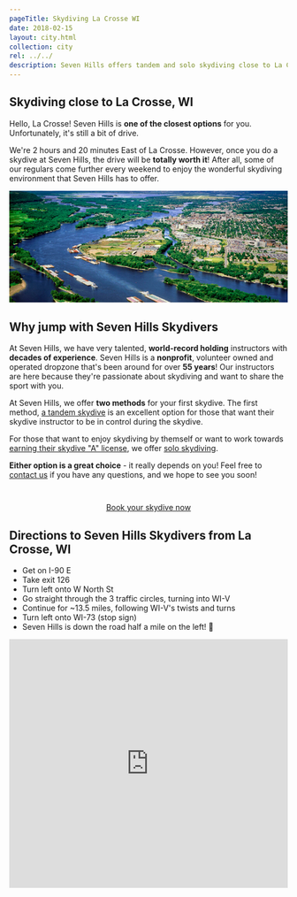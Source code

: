```yaml
---
pageTitle: Skydiving La Crosse WI
date: 2018-02-15
layout: city.html
collection: city
rel: ../../
description: Seven Hills offers tandem and solo skydiving close to La Crosse - an easy drive East on I-90. We're a nonprofit, member owned and operated dropzone in business for over 55 years.
---
```


## Skydiving close to La Crosse, WI

Hello, La Crosse! Seven Hills is __one of the closest options__ for you.  Unfortunately, it's still a bit of drive.

We're 2 hours and 20 minutes East of La Crosse. However, once you do a skydive at Seven Hills, the drive will be __totally worth it__! After all, some of our regulars come further every weekend to enjoy the wonderful skydiving environment that Seven Hills has to offer.

<img src="../../img/lacrosse.jpg" alt="Janesville Downtown" class="full-width">

## Why jump with Seven Hills Skydivers

At Seven Hills, we have very talented, __world-record holding__ instructors with __decades of experience__. Seven Hills is a __nonprofit__, volunteer owned and operated dropzone that's been around for over __55 years__! Our instructors are here because they're passionate about skydiving and want to share the sport with you.

At Seven Hills, we offer __two methods__ for your first skydive. The first method, [a tandem skydive](../../tandem-skydiving-wisconsin) is an excellent option for those that want their skydive instructor to be in control during the skydive.

For those that want to enjoy skydiving by themself or want to work towards [earning their skydive "A" license](../../learn-to-skydiver), we offer [solo skydiving](../../solo-skydiving-wisconsin).

__Either option is a great choice__ - it really depends on you! Feel free to [contact us](../../contact-us) if you have any questions, and we hope to see you soon!

<div style="text-align: center;padding-top:2em">
	<a href="../../book-now" class="button button--primary">Book your skydive now <i class="fa fa-angle-double-right"></i></a>
</div>

## Directions to Seven Hills Skydivers from La Crosse, WI

 * Get on I-90 E
 * Take exit 126
 * Turn left onto W North St
 * Go straight through the 3 traffic circles, turning into WI-V
 * Continue for ~13.5 miles, following WI-V's twists and turns
 * Turn left onto WI-73 (stop sign)
 * Seven Hills is down the road half a mile on the left! 🏁

<iframe src="https://www.google.com/maps/embed?pb=!1m28!1m12!1m3!1d1479052.7681412406!2d-91.25982060331698!3d43.61122749648407!2m3!1f0!2f0!3f0!3m2!1i1024!2i768!4f13.1!4m13!3e6!4m5!1s0x87f954df6732b395%3A0x7fa98815193722b0!2sLa+Crosse%2C+WI!3m2!1d43.8013556!2d-91.23958069999999!4m5!1s0x88068c905a73806f%3A0x23161a6f3ddc1fe9!2sSkydive+Madison-+Seven+Hills+Skydivers+Inc%2C+7530+WI-73%2C+Marshall%2C+WI+53559!3m2!1d43.260821!2d-89.067792!5e0!3m2!1sen!2sus!4v1518891405998" width="100%" height="450" frameborder="0" style="border:0" allowfullscreen></iframe>
